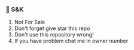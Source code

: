 ### 📮 S&K
1. Not For Sale
2. Don't forget give star this repo
3. Don't use this repository wrong!
4. If you have problem chat me in owner number
